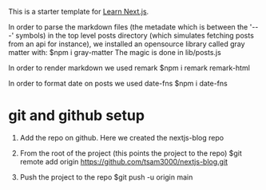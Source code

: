 This is a starter template for [Learn Next.js](https://nextjs.org/learn).

In order to parse the markdown files (the metadate which is between the 
'---' symbols) in the top level posts directory (which simulates fetching
posts from an api for instance), we installed an opensource library called
gray matter with:
    $npm i gray-matter
The magic is done in lib/posts.js

In order to render markdown we used remark
    $npm i remark remark-html

In order to format date on posts we used date-fns
    $npm i date-fns

# git and github setup
1. Add the repo on github. Here we created the nextjs-blog repo

2. From the root of the project (this points the project to the repo)
    $git remote add origin https://github.com/tsam3000/nextjs-blog.git

3. Push the project to the repo
    $git push -u origin main
